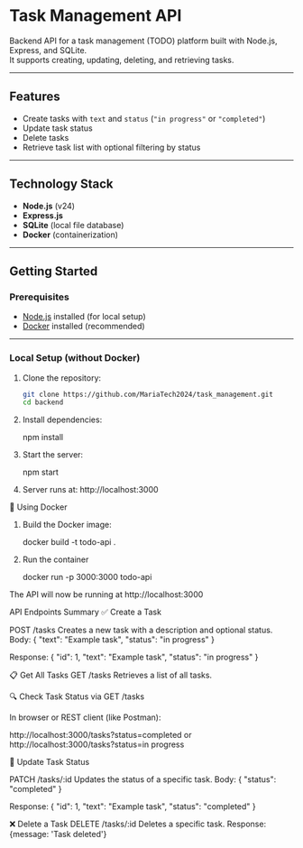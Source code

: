 # Task Management API

Backend API for a task management (TODO) platform built with Node.js, Express, and SQLite.  
It supports creating, updating, deleting, and retrieving tasks.

---

## Features

- Create tasks with `text` and `status` (`"in progress"` or `"completed"`)
- Update task status
- Delete tasks
- Retrieve task list with optional filtering by status

---

## Technology Stack

- **Node.js** (v24)
- **Express.js**
- **SQLite** (local file database)
- **Docker** (containerization)

---

## Getting Started

### Prerequisites

- [Node.js](https://nodejs.org/) installed (for local setup)
- [Docker](https://www.docker.com/get-started) installed (recommended)

---

### Local Setup (without Docker)

1. Clone the repository:

   ```bash
   git clone https://github.com/MariaTech2024/task_management.git
   cd backend

2. Install dependencies:

   npm install

3. Start the server:

   npm start

4. Server runs at: http://localhost:3000


🐳 Using Docker

1. Build the Docker image:

   docker build -t todo-api .

2. Run the container

   docker run -p 3000:3000 todo-api

The API will now be running at http://localhost:3000


API Endpoints Summary
✅ Create a Task

POST /tasks
Creates a new task with a description and optional status.
Body:
{
  "text": "Example task",
  "status": "in progress" 
}

Response:
{
  "id": 1,
  "text": "Example task",
  "status": "in progress"
}

📋 Get All Tasks
GET /tasks
Retrieves a list of all tasks.

🔍 Check Task Status via GET /tasks

In browser or REST client (like Postman):

http://localhost:3000/tasks?status=completed or http://localhost:3000/tasks?status=in progress


🔄 Update Task Status

PATCH /tasks/:id
Updates the status of a specific task.
Body:
{
  "status": "completed"
}

Response:
{
  "id": 1,
  "text": "Example task",
  "status": "completed"
}

❌ Delete a Task
DELETE /tasks/:id
Deletes a specific task.
Response:
  {message: 'Task deleted'}
